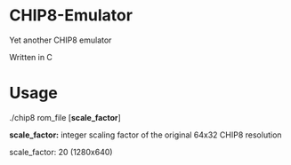 # CHIP8-Emulator
Yet another CHIP8 emulator 

Written in C

# Usage
./chip8 rom_file [**scale_factor**]

**scale_factor:** integer scaling factor of the original 64x32 CHIP8 resolution

scale_factor: 20 (1280x640)
